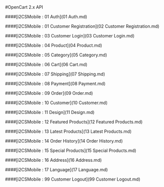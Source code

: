#OpenCart 2.x API

####[i2CSMobile : 01 Auth](01 Auth.md)

####[i2CSMobile : 01 Customer Registration](02 Customer Registration.md)

####[i2CSMobile : 03 Customer Login](03 Customer Login.md)

####[i2CSMobile : 04 Product](04 Product.md)

####[i2CSMobile : 05 Category](05 Category.md)

####[i2CSMobile : 06 Cart](06 Cart.md)

####[i2CSMobile : 07 Shipping](07 Shipping.md)

####[i2CSMobile : 08 Payment](08 Payment.md)

####[i2CSMobile : 09 Order](09 Order.md)

####[i2CSMobile : 10 Customer](10 Customer.md)

####[i2CSMobile : 11 Design](11 Design.md)

####[i2CSMobile : 12 Featured Products](12 Featured Products.md)

####[i2CSMobile : 13 Latest Products](13 Latest Products.md)

####[i2CSMobile : 14 Order History](14 Order History.md)

####[i2CSMobile : 15 Special Products](15 Special Products.md)

####[i2CSMobile : 16 Address](16 Address.md)

####[i2CSMobile : 17 Language](17 Language.md)

####[i2CSMobile : 99 Customer Logout](99 Customer Logout.md)


